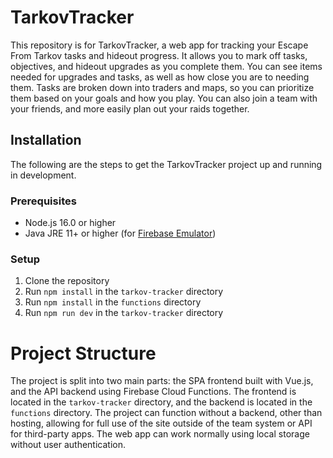 # TarkovTracker
This repository is for TarkovTracker, a web app for tracking your Escape From Tarkov tasks and hideout progress. It allows you to mark off tasks, objectives, and hideout upgrades as you complete them. You can see items needed for upgrades and tasks, as well as how close you are to needing them. Tasks are broken down into traders and maps, so you can prioritize them based on your goals and how you play. You can also join a team with your friends, and more easily plan out your raids together.

## Installation
The following are the steps to get the TarkovTracker project up and running in development.

### Prerequisites
* Node.js 16.0 or higher
* Java JRE 11+ or higher (for [Firebase Emulator](https://firebase.google.com/docs/emulator-suite/install_and_configure))

### Setup
1. Clone the repository
2. Run `npm install` in the `tarkov-tracker` directory
3. Run `npm install` in the `functions` directory
4. Run `npm run dev` in the `tarkov-tracker` directory

# Project Structure
The project is split into two main parts: the SPA frontend built with Vue.js, and the API backend using Firebase Cloud Functions. The frontend is located in the `tarkov-tracker` directory, and the backend is located in the `functions` directory. The project can function without a backend, other than hosting, allowing for full use of the site outside of the team system or API for third-party apps. The web app can work normally using local storage without user authentication.
